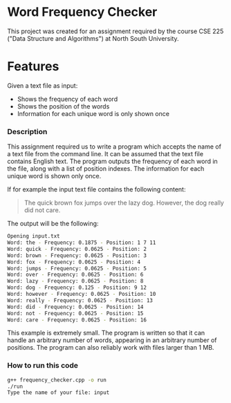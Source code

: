 # Word Frequency Checker

This project was created for an assignment required by the course CSE 225 ("Data Structure and Algorithms") at North South University. 

# Features
Given a text file as input:
  - Shows the frequency of each word
  - Shows the position of the words
  - Information for each unique word is only shown once

### Description

This assignment required us to write a program which accepts the name of a text file from the command line. It can be assumed that the text file contains English text. The program outputs the frequency of each word in the file, along with a list of position indexes. The information for each unique word is shown only once.

If for example the input text file contains the following content:

> The quick brown fox jumps over the lazy dog. However, the dog really did not care.

The output will be the following:

```sh
Opening input.txt
Word: the - Frequency: 0.1875 - Position: 1 7 11 
Word: quick - Frequency: 0.0625 - Position: 2 
Word: brown - Frequency: 0.0625 - Position: 3 
Word: fox - Frequency: 0.0625 - Position: 4 
Word: jumps - Frequency: 0.0625 - Position: 5 
Word: over - Frequency: 0.0625 - Position: 6 
Word: lazy - Frequency: 0.0625 - Position: 8 
Word: dog - Frequency: 0.125 - Position: 9 12 
Word: however - Frequency: 0.0625 - Position: 10 
Word: really - Frequency: 0.0625 - Position: 13 
Word: did - Frequency: 0.0625 - Position: 14 
Word: not - Frequency: 0.0625 - Position: 15 
Word: care - Frequency: 0.0625 - Position: 16 
```

This example is extremely small. The program is written so that it can handle an arbitrary number of words, appearing in an arbitrary number of positions. The program can also reliably work with files larger than 1 MB. 

### How to run this code

```sh
g++ frequency_checker.cpp -o run
./run
Type the name of your file: input
```

